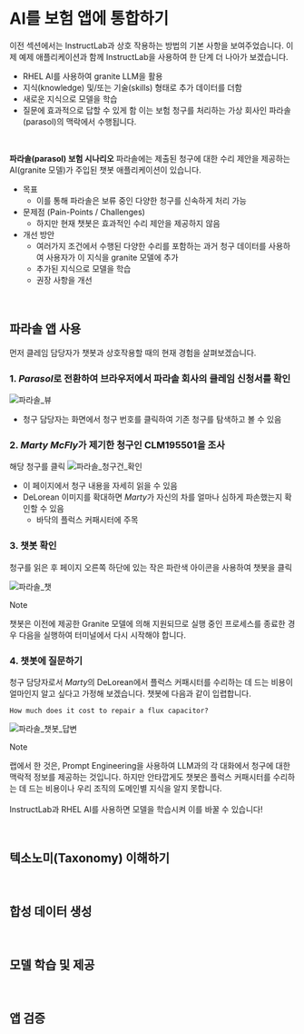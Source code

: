 # AI를 보험 앱에 통합하기

이전 섹션에서는 InstructLab과 상호 작용하는 방법의 기본 사항을 보여주었습니다. 이제 예제 애플리케이션과 함께 InstructLab을 사용하여 한 단계 더 나아가 보겠습니다.
* RHEL AI를 사용하여 granite LLM을 활용
* 지식(knowledge) 및/또는 기술(skills) 형태로 추가 데이터를 더함
* 새로운 지식으로 모델을 학습
* 질문에 효과적으로 답할 수 있게 함
이는 보험 청구를 처리하는 가상 회사인 파라솔(parasol)의 맥락에서 수행됩니다.
<br>

**파라솔(parasol) 보험 시나리오**
파라솔에는 제출된 청구에 대한 수리 제안을 제공하는 AI(granite 모델)가 주입된 챗봇 애플리케이션이 있습니다.
* 목표
  - 이를 통해 파라솔은 보류 중인 다양한 청구를 신속하게 처리 가능
* 문제점 (Pain-Points / Challenges)
  - 하지만 현재 챗봇은 효과적인 수리 제안을 제공하지 않음
* 개선 방안
  - 여러가지 조건에서 수행된 다양한 수리를 포함하는 과거 청구 데이터를 사용하여 사용자가 이 지식을 granite 모델에 추가
  - 추가된 지식으로 모델을 학습
  - 권장 사항을 개선
<br>

## 파라솔 앱 사용

먼저 클레임 담당자가 챗봇과 상호작용할 때의 현재 경험을 살펴보겠습니다.

### 1. *Parasol*로 전환하여 브라우저에서 파라솔 회사의 클레임 신청서를 확인

<img src="images/parasol-view.png" title="100px" alt="파라솔_뷰"></img><br>
* 청구 담당자는 화면에서 청구 번호를 클릭하여 기존 청구를 탐색하고 볼 수 있음

### 2. *Marty McFly*가 제기한 청구인 **CLM195501**을 조사

해당 청구를 클릭
<img src="images/parasol-claim.png" title="100px" alt="파라솔_청구건_확인"></img><br>

* 이 페이지에서 청구 내용을 자세히 읽을 수 있음
* DeLorean 이미지를 확대하면 *Marty*가 자신의 차를 얼마나 심하게 파손했는지 확인할 수 있음
  - 바닥의 플럭스 커패시터에 주목

### 3. 챗봇 확인

청구를 읽은 후 페이지 오른쪽 하단에 있는 작은 파란색 아이콘을 사용하여 챗봇을 클릭

<img src="images/parasol-chat.webp" title="100px" alt="파라솔_챗"></img><br>

> [!NOTE]
> 챗봇은 이전에 제공한 Granite 모델에 의해 지원되므로 실행 중인 프로세스를 종료한 경우 다음을 실행하여 터미널에서 다시 시작해야 합니다.

### 4. 챗봇에 질문하기

청구 담당자로서 *Marty*의 DeLorean에서 플럭스 커패시터를 수리하는 데 드는 비용이 얼마인지 알고 싶다고 가정해 보겠습니다. 챗봇에 다음과 같이 입렵합니다.
```
How much does it cost to repair a flux capacitor?
```
<img src="images/parasol-chat-response.png" title="100px" alt="파라솔_챗봇_답변"></img><br>

> [!NOTE]
> 랩에서 한 것은, Prompt Engineering을 사용하여 LLM과의 각 대화에서 청구에 대한 맥락적 정보를 제공하는 것입니다. 하지만 안타깝게도 챗봇은 플럭스 커패시터를 수리하는 데 드는 비용이나 우리 조직의 도메인별 지식을 알지 못합니다.<br>
> <br>
> InstructLab과 RHEL AI를 사용하면 모델을 학습시켜 이를 바꿀 수 있습니다!
<br>

## 텍소노미(Taxonomy) 이해하기

<br>

## 합성 데이터 생성

<br>

## 모델 학습 및 제공

<br>

## 앱 검증

<br>